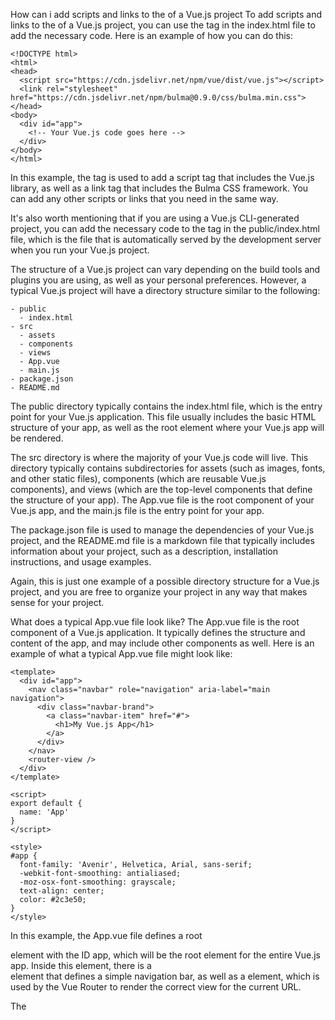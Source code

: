 How can i add scripts and links to the <head> of a Vue.js project
To add scripts and links to the <head> of a Vue.js project, you can use the <head> tag in the index.html file to add the necessary code. Here is an example of how you can do this:

```
<!DOCTYPE html>
<html>
<head>
  <script src="https://cdn.jsdelivr.net/npm/vue/dist/vue.js"></script>
  <link rel="stylesheet" href="https://cdn.jsdelivr.net/npm/bulma@0.9.0/css/bulma.min.css">
</head>
<body>
  <div id="app">
    <!-- Your Vue.js code goes here -->
  </div>
</body>
</html>
```

In this example, the <head> tag is used to add a script tag that includes the Vue.js library, as well as a link tag that includes the Bulma CSS framework. You can add any other scripts or links that 
you need in the same way.

It's also worth mentioning that if you are using a Vue.js CLI-generated project, you can add the necessary code to the <head> tag in the public/index.html file, which is the file that is 
automatically served by the development server when you run your Vue.js project.


The structure of a Vue.js project can vary depending on the build tools and plugins you are using, as well as your personal preferences. However, a typical Vue.js project will have a directory 
structure similar to the following:

```
- public
  - index.html
- src
  - assets
  - components
  - views
  - App.vue
  - main.js
- package.json
- README.md
```

The public directory typically contains the index.html file, which is the entry point for your Vue.js application. This file usually includes the basic HTML structure of your app, as well as the 
root element where your Vue.js app will be rendered.

The src directory is where the majority of your Vue.js code will live. This directory typically contains subdirectories for assets (such as images, fonts, and other static files), components (which 
are reusable Vue.js components), and views (which are the top-level components that define the structure of your app). The App.vue file is the root component of your Vue.js app, and the main.js file 
is the entry point for your app.

The package.json file is used to manage the dependencies of your Vue.js project, and the README.md file is a markdown file that typically includes information about your project, such as a 
description, installation instructions, and usage examples.

Again, this is just one example of a possible directory structure for a Vue.js project, and you are free to organize your project in any way that makes sense for your project.

What does a typical App.vue file look like?
The App.vue file is the root component of a Vue.js application. It typically defines the structure and content of the app, and may include other components as well. Here is an example of what a 
typical App.vue file might look like:

```
<template>
  <div id="app">
    <nav class="navbar" role="navigation" aria-label="main navigation">
      <div class="navbar-brand">
        <a class="navbar-item" href="#">
          <h1>My Vue.js App</h1>
        </a>
      </div>
    </nav>
    <router-view />
  </div>
</template>

<script>
export default {
  name: 'App'
}
</script>

<style>
#app {
  font-family: 'Avenir', Helvetica, Arial, sans-serif;
  -webkit-font-smoothing: antialiased;
  -moz-osx-font-smoothing: grayscale;
  text-align: center;
  color: #2c3e50;
}
</style>
```

In this example, the App.vue file defines a root <div> element with the ID app, which will be the root element for the entire Vue.js app. Inside this element, there is a <nav> element that defines a 
simple navigation bar, as well as a <router-view> element, which is used by the Vue Router to render the correct view for the current URL.

The <template> section of the App.vue file defines the HTML structure of the component, the <script> section defines the behavior of the component (including any properties or methods), and the 
<style> section defines the CSS styles for the component.

This is just one example of what an App.vue file might look like, and you are free to structure your Vue.js components in any way that makes sense for your project.

how can i add a websocket to my vuejs website that allows all components to use it
To add a WebSocket to a Vue.js website that allows all components to use it, you can use the vue-native-websocket library. This library provides a WebSocket object that can be used to create and 
manage WebSocket connections, and it integrates seamlessly with Vue.js.

To use the vue-native-websocket library, you will first need to install it in your project using npm or yarn:

```
# Using npm
npm install vue-native-websocket

# Using yarn
yarn add vue-native-websocket
```

Once the library is installed, you can create a new WebSocket instance in the main.js file, which is the entry point for your Vue.js app:

```
import Vue from 'vue'
import App from './App.vue'
import VueNativeSock from 'vue-native-websocket'

Vue.use(VueNativeSock, 'ws://localhost:8080')

new Vue({
  render: h => h(App)
}).$mount('#app')
```

In this example, the VueNativeSock plugin is imported and then installed using the Vue.use() method. The Vue.use() method takes the URL of the WebSocket server as an argument, which in this case is 
ws://localhost:8080.

Once the WebSocket object is available, any component in your Vue.js app can use it to send and receive messages over the WebSocket connection. For example, here is how you might use the WebSocket 
object in a Vue.js component:

```
<template>
  <div>
    <input v-model="message" @keyup.enter="sendMessage" />
    <ul>
      <li v-for="message in messages" :key="message">{{ message }}</li>
    </ul>
  </div>
</template>

<script>
export default {
  name: 'MyComponent',
  data() {
    return {
      message: '',
      messages: []
    }
  },
  methods: {
    sendMessage() {
      if (this.message.trim() === '') return
      this.$socket.send(this.message)
      this.message = ''
    }
  },
  sockets: {
    connect: function() {
      console.log('WebSocket connected')
    },
    disconnect: function() {
      console.log('WebSocket disconnected')
    },
    customEmit: function(message) {
      this.messages.push(message)
    }
  }
}
</script>
```

In this example, the MyComponent component has an input field that is bound to the message data property using v-model. When the user enters a message and hits the enter key, the sendMessage method 
is called, which sends the message over the WebSocket connection using the $socket.send() method.

The sockets object in the component is used to define event handlers for various WebSocket events, such as the connect and disconnect events, as well as custom events that can be emitted by the 
server.



